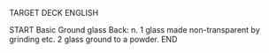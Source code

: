 TARGET DECK
ENGLISH

START
Basic
Ground glass
Back: n. 1 glass made non-transparent by grinding etc. 2 glass ground to a powder.
END
